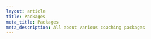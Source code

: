 ```yaml
---
layout: article
title: Packages
meta_title: Packages
meta_description: All about various coaching packages
---
```

